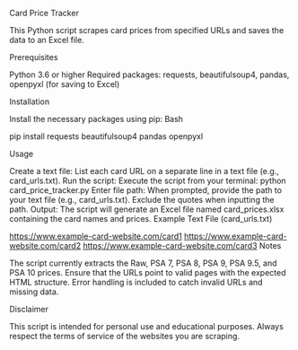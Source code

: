 Card Price Tracker

This Python script scrapes card prices from specified URLs and saves the data to an Excel file.

Prerequisites

Python 3.6 or higher
Required packages: requests, beautifulsoup4, pandas, openpyxl (for saving to Excel)

Installation

Install the necessary packages using pip:
Bash

pip install requests beautifulsoup4 pandas openpyxl

Usage

Create a text file: List each card URL on a separate line in a text file (e.g., card_urls.txt).
Run the script: Execute the script from your terminal: python card_price_tracker.py
Enter file path: When prompted, provide the path to your text file (e.g., card_urls.txt). Exclude the quotes when inputting the path.
Output: The script will generate an Excel file named card_prices.xlsx containing the card names and prices.
Example Text File (card_urls.txt)

https://www.example-card-website.com/card1
https://www.example-card-website.com/card2
https://www.example-card-website.com/card3
Notes

The script currently extracts the Raw, PSA 7, PSA 8, PSA 9, PSA 9.5, and PSA 10 prices.
Ensure that the URLs point to valid pages with the expected HTML structure.
Error handling is included to catch invalid URLs and missing data.

Disclaimer

This script is intended for personal use and educational purposes. Always respect the terms of service of the websites you are scraping.
